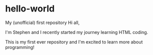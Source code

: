 # hello-world
My (unofficial) first repository
Hi all,

I'm Stephen and I recently started my journey learning HTML coding.

This is my first ever repository and I'm excited to learn more about programming!
